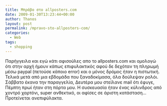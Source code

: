 ```yaml
---
title: Μπράβο στο allposters.com
date: 2009-01-30T13:23:44+00:00
author: Thanos
layout: post
permalink: /mpravo-sto-allposters-com/
categories:
  - Web
tags:
  - shopping
---
```

Παρήγγειλα και εγώ κάτι αφισούλες απο το allposters.com και ομολογώ ότι στην αρχή ήμουν κάπως επιφυλακτικός αφού δε δεχόταν τη πληρωμή μέσω paypal (πετούσε κάποιο error) και ο μόνος δρόμος ήταν η πιστωτική.  
Τελικά μετά από μια εβδομάδα που ξαναδοκίμασα, όλα δούλεψαν ρολόι.  
Σάββατο έκανα την παραγγελία, Δευτέρα μου στείλανε mail ότι έφυγε, Πέμπτη πρωί ήταν στη πόρτα μου. Η συσκευασία ήταν ένας κύλινδρος από χοντρό χαρτόνι, super ανθεκτικό, οι αφίσες σε άριστη κατάσταση...
Προτείνεται ανεπιφύλακτα.